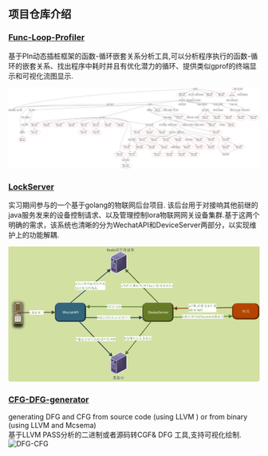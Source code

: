 ## 项目仓库介绍

### [Func-Loop-Profiler](https://github.com/meton-robean/Func-Loop-Profiler)  
基于PIn动态插桩框架的函数-循环嵌套关系分析工具,可以分析程序执行的函数-循环的嵌套关系、找出程序中耗时并且有优化潜力的循环、提供类似gprof的终端显示和可视化流图显示.    

![工具分析结果](/images/callgraph1.png)


### [LockServer](https://github.com/meton-robean/LockServer)  
实习期间参与的一个基于golang的物联网后台项目. 该后台用于对接响其他前继的java服务发来的设备控制请求、以及管理控制lora物联网网关设备集群.基于这两个明确的需求，该系统也清晰的分为WechatAPI和DeviceServer两部分，以实现维护上的功能解耦.  

![系统架构](/images/lockserver.png)  


### [CFG-DFG-generator](https://github.com/meton-robean/CFG_DFG_generator)  
generating DFG and CFG from source code (using LLVM ) or from binary (using LLVM and Mcsema)  
基于LLVM PASS分析的二进制或者源码转CGF& DFG 工具,支持可视化绘制.  
![DFG-CFG](https://github.com/meton-robean/CFG_DFG_generator/blob/master/imgs/dfg/f3_dfg.png)    


### []()  
### []()  
### []()  
### []()  
### []()  
### []()  